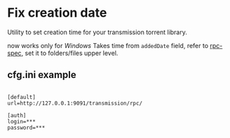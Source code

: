 # Fix creation date

Utility to set creation time for your transmission torrent library.

now works only for *Windows*
Takes time from `addedDate` field, refer to [rpc-spec](https://github.com/transmission/transmission/blob/main/docs/rpc-spec.md),
set it to folders/files upper level.


## cfg.ini example
```

[default]
url=http://127.0.0.1:9091/transmission/rpc/

[auth]
login=***
password=***
```
